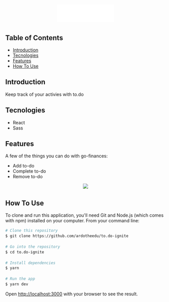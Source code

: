 <h1 align="center">
  <img alt="move.it" title="move.it" src="./public/logo.svg" />
</h1>
</p>

## Table of Contents
* [Introduction](#introduction)
* [Tecnologies](#tecnologies)
* [Features](#features)
* [How To Use](#how-to-use)


## Introduction

Keep track of your activies with to.do

## Tecnologies

* React
* Sass

## Features

A few of the things you can do with go-finances:

* Add to-do
* Complete to-do
* Remove to-do

<p align="center">
  <img src = "./.github/video.mp4" width=700>
</p>

## How To Use

To clone and run this application, you'll need Git and Node.js (which comes with npm) installed on your computer. From your command line:
```bash
# Clone this repository
$ git clone https://github.com/ardotheedu/to.do-ignite

# Go into the repository
$ cd to.do-ignite

# Install dependencies
$ yarn

# Run the app
$ yarn dev
```
Open [http://localhost:3000](http://localhost:3000) with your browser to see the result.


